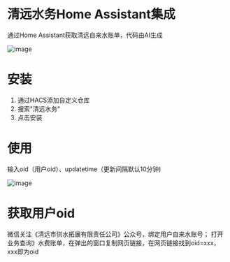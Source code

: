 # 清远水务Home Assistant集成
通过Home Assistant获取清远自来水账单，代码由AI生成

![image](https://github.com/user-attachments/assets/f00f538c-6703-434d-82b7-2c675325c150)

# 安装
1. 通过HACS添加自定义仓库
2. 搜索"清远水务" 
3. 点击安装
   
# 使用
输入oid（用户oid）、updatetime（更新间隔默认10分钟)

![image](https://github.com/user-attachments/assets/552228bf-5f95-4367-9e4b-9ac800bff40a)

# 获取用户oid
微信关注《清远市供水拓展有限责任公司》公众号，绑定用户自来水账号；
打开业务查询》水费账单，在弹出的窗口复制网页链接，在网页链接找到oid=xxx，xxx即为oid
